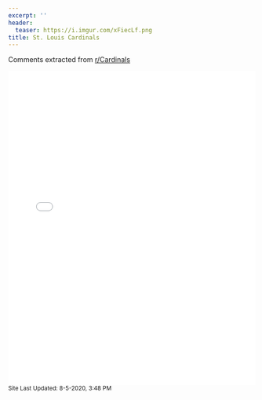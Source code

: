 ```yaml
---
excerpt: ''
header:
  teaser: https://i.imgur.com/xFiecLf.png
title: St. Louis Cardinals
---
```


Comments extracted from [r/Cardinals](https://reddit.com/r/Cardinals)
<iframe id="igraph" scrolling="no" style="border:none;" seamless="seamless" src="/plots/MLB/STL.html" height="640" width="100%"></iframe>
<small>Site Last Updated: 8-5-2020, 3:48 PM</small>